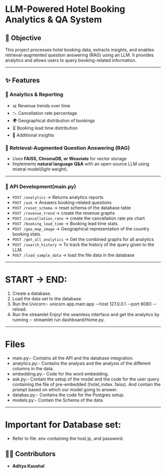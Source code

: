 # LLM-Powered Hotel Booking Analytics & QA System

## 📌 Objective
This project processes hotel booking data, extracts insights, and enables retrieval-augmented question answering (RAG) using an LLM. It provides analytics and allows users to query booking-related information.

---

## ✨ Features


### 🔹 Analytics & Reporting
- 📊 Revenue trends over time
- 📉 Cancellation rate percentage
- 🌍 Geographical distribution of bookings
- ⏳ Booking lead time distribution
- 📌 Additional insights

### 🔹 Retrieval-Augmented Question Answering (RAG)
- Uses **FAISS, ChromaDB, or Weaviate** for vector storage
- Implements **natural language Q&A** with an open-source LLM using mistral model(light weight).

-------


### 🔹 API Development(main.py)

- `POST /analytics` → Returns analytics reports
- `POST /ask` → Answers booking-related questions 
- `POST /reset_schema` → reset schema of the database table
- `POST /revenue_trend` → create the revenue graphs
- `POST /cancellation_rate` → create the cancellation rate pie chart
- `POST /booking_lead_time` → Booking lead time stats.
- `POST /geo_map_image` → Geographical representation of the country booking stats.
- `POST /get_all_analytics` → Get the combined graphs for all analytics
- `POST /search_history` → To track the history of the query given to the LLM.
- `POST /load_sample_data` → load the file data in the database

---
# START -> END:

1. Create a database.
2. Load the data set to the database.
3. Run the Uvicorn:-   unicorn app.main:app --host 127.0.0.1 --port 8080 --reload.
4. Run the streamlet Enjoy! the seamless interface and get the analytics by running :- streamlet run dashboard/Home.py.

--------
# Files 
- main.py:- Contains all the API and the database integration.
- analytics.py:- Contains the analysis and the analysis of the different columns in the data.
- embedding.py:- Code for the word embedding.
- ask.py:- Contain the setup of the model and the code for the user query containing the file of pre-embedded (hotel_index. faiss). And contain the prompt based on which our model going to answer.
- databas.py:- Contains the code for the Postgres setup.
- models.py:- Contain the Schema of the data.

----------
# Important for Database set:
- Refer to file .env containing the host,ip, and password.


## 👨‍💻 Contributors
- **Aditya Kaushal**

